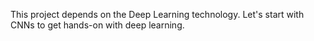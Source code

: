 This project depends on the Deep Learning technology. Let's start with CNNs to get hands-on with deep learning.
